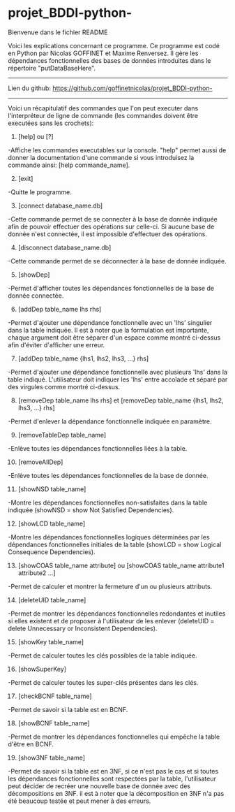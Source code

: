 # projet_BDDI-python-

Bienvenue dans le fichier README

Voici les explications concernant ce programme. Ce programme est codé en Python par Nicolas GOFFINET et Maxime Renversez. Il gère les dépendances fonctionnelles des bases de données introduites dans le répertoire "putDataBaseHere".

---------------------------------------------------------------------------------------------------------------------------------------------------------------------------------------------------------------------------------------------

Lien du github: https://github.com/goffinetnicolas/projet_BDDI-python-

---------------------------------------------------------------------------------------------------------------------------------------------------------------------------------------------------------------------------------------------

Voici un récapitulatif des commandes que l'on peut executer dans l'interpréteur de ligne de commande (les commandes doivent être executées sans les crochets):

 1. [help] ou [?] 

-Affiche les commandes executables sur la console. "help" permet aussi de donner la documentation d'une commande si vous introduisez la commande ainsi: [help commande_name].


 2. [exit]

-Quitte le programme.


 3. [connect database_name.db] 

-Cette commande permet de se connecter à la base de donnée indiquée afin de pouvoir effectuer des opérations sur celle-ci. Si aucune base de donnée n'est connectée, il est impossible d'effectuer des opérations.


 4. [disconnect database_name.db]

-Cette commande permet de se déconnecter à la base de donnée indiquée.


 5. [showDep]

-Permet d'afficher toutes les dépendances fonctionnelles de la base de donnée connectée.


 6. [addDep table_name lhs rhs]

-Permet d'ajouter une dépendance fonctionnelle avec un 'lhs' singulier dans la table indiquée. Il est à noter que la formulation est importante, chaque argument doit être séparer d'un espace comme montré ci-dessus afin d'éviter d'afficher une erreur.


 7. [addDep table_name {lhs1, lhs2, lhs3, ...} rhs]

-Permet d'ajouter une dépendance fonctionnelle avec plusieurs 'lhs' dans la table indiqué. L'utilisateur doit indiquer les 'lhs' entre accolade et séparé par des virgules comme montré ci-dessus.


 8. [removeDep table_name lhs rhs] et [removeDep table_name {lhs1, lhs2, lhs3, ...} rhs]

-Permet d'enlever la dépendance fonctionnelle indiquée en paramètre.


 9. [removeTableDep table_name]

-Enlève toutes les dépendances fonctionnelles liées à la table.


 10. [removeAllDep]

-Enlève toutes les dépendances fonctionnelles de la base de donnée.


 11. [showNSD table_name] 

-Montre les dépendances fonctionnelles non-satisfaites dans la table indiquée (showNSD = show Not Satisfied Dependencies).


 12. [showLCD table_name]

-Montre les dépendances fonctionnelles logiques déterminées par les dépendances fonctionnelles initiales de la table (showLCD = show Logical Consequence Dependencies).


 13. [showCOAS table_name attribute] ou [showCOAS table_name attribute1 attribute2 ...]

-Permet de calculer et montrer la fermeture d'un ou plusieurs attributs.


 14. [deleteUID table_name]

-Permet de montrer les dépendances fonctionnelles redondantes et inutiles si elles existent et de proposer à l'utilisateur de les enlever (deleteUID = delete Unnecessary or Inconsistent Dependencies).


 15. [showKey table_name]

-Permet de calculer toutes les clés possibles de la table indiquée.


 16. [showSuperKey]

-Permet de calculer toutes les super-clés présentes dans les clés.


 17. [checkBCNF table_name]

-Permet de savoir si la table est en BCNF.


 18. [showBCNF table_name]

-Permet de montrer les dépendances fonctionnelles qui empêche la table d'être en BCNF. 


 19. [show3NF table_name]

-Permet de savoir si la table est en 3NF, si ce n'est pas le cas et si toutes les dépendances fonctionnelles sont respectées par la table, l'utilisateur peut décider de recréer une nouvelle base de donnée avec des décompositions en 3NF. il est à noter que la décomposition en 3NF n'a pas été beaucoup testée et peut mener à des erreurs.
